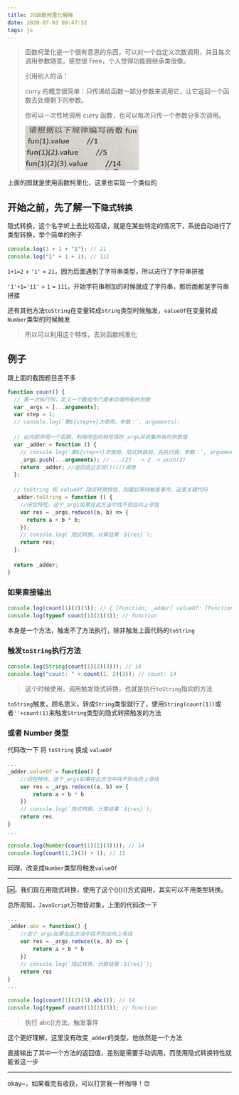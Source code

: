 ```yaml
---
title: JS函数柯里化解释
date: 2020-07-03 09:47:32
tags: js
---
```


> 函数柯里化是一个很有意思的东西，可以对一个自定义次数调用，并且每次调用参数随意，感觉很 Free，个人觉得功能跟继承类很像。
>
> 引用别人的话：
>
> curry 的概念很简单：只传递给函数一部分参数来调用它，让它返回一个函数去处理剩下的参数。
>
> 你可以一次性地调用 curry 函数，也可以每次只传一个参数分多次调用。
>
> ![](/img/klh.jpg)

<!--more-->

上面的图就是使用函数柯里化，这里也实现一个类似的

## 开始之前，先了解一下`隐式转换`

隐式转换，这个名字听上去比较高级，就是在某些特定的情况下，系统自动进行了类型转换，举个简单的例子

```js
console.log(1 + 1 + "1"); // 21
console.log("1" + 1 + 1); // 111
```

`1+1=2` + `'1'` = `21`，因为后面遇到了字符串类型，所以进行了字符串拼接

`'1'+1='11'` + `1` = `111`，开始字符串相加的时候就成了字符串，那后面都是字符串拼接

还有其他方法`toString`在变量转成`String`类型时候触发，`valueOf`在变量转成`Number`类型的时候触发

> 所以可以利用这个特性，去对函数柯里化

## 例子

跟上面的截图题目差不多

```js
function count() {
  // 第一次执行时，定义一个数组专门用来存储所有的参数
  var _args = [...arguments];
  var step = 1;
  // console.log(`第${step++}次使用，参数：`, arguments);

  // 在内部声明一个函数，利用闭包的特性保存_args并收集所有的参数值
  var _adder = function () {
    // console.log(`第${step++}次使用，隐式转换前，先执行我，参数：`, arguments);
    _args.push(...arguments); // ...[2]  -> 2 -> push(2)
    return _adder; //返回自己实现()()()调用
  };

  // toString 和 valueOf 隐式转换特性，到最后等待触发事件，这里关键代码
  _adder.toString = function () {
    //闭包特性，这个_args如果在此方法中找不到会向上寻找
    var res = _args.reduce((a, b) => {
      return a + b * b;
    });
    // console.log(`隐式转换，计算结果：${res}`);
    return res;
  };

  return _adder;
}
```

### 如果直接输出

```js
console.log(count(1)(2)(3)); // { [Function: _adder] valueOf: [Function] }
console.log(typeof count(1)(2)(3)); // function
```

本身是一个方法，触发不了方法执行，除非触发上面代码的`toString`

### 触发`toString`执行方法

```js
console.log(String(count(1)(2)(3))); // 14
console.log("count: " + count(1, 2)(3)); // count: 14
```

> 这个时候使用，调用触发隐式转换，也就是执行`toString`指向的方法

`toString`触发，顾名思义，转成`String`类型就行了，使用`String(count(1))`或者`''+count(1)`来触发`String`类型的隐式转换触发的方法

### 或者 Number 类型

代码改一下 将 `toString` 换成 `valueOf`

```js
...
_adder.valueOf = function() {
    //闭包特性，这个_args如果在此方法中找不到会向上寻找
    var res = _args.reduce((a, b) => {
        return a + b * b
    })
    // console.log(`隐式转换，计算结果：${res}`);
    return res
}
...
```

```js
console.log(Number(count(1)(2)(3)))); // 14
console.log(count(1,2)(3) + 1); // 15
```

同理，改变成`Number`类型将触发`valueOf`

---

🆗，我们现在用隐式转换，使用了这个()()()方式调用，其实可以不用类型转换。

总所周知，`JavaScript`万物皆对象，上面的代码改一下

```js
...
_adder.abc = function() {
    //这个_args如果在此方法中找不到会向上寻找
    var res = _args.reduce((a, b) => {
        return a + b * b
    })
    // console.log(`隐式转换，计算结果：${res}`);
    return res
}
...
```

```js
console.log(count(1)(2)(3).abc()); // 14
console.log(typeof count(1)(2)(3)); // function
```

> 执行 abc()方法，触发事件

这个更好理解，这里没有改变`_adder`的类型，他依然是一个方法

直接输出了其中一个方法的返回值，差别是需要手动调用，而使用隐式转换特性就能省这一步

---

okay~，如果看完有收获，可以打赏我一杯咖啡！😊
